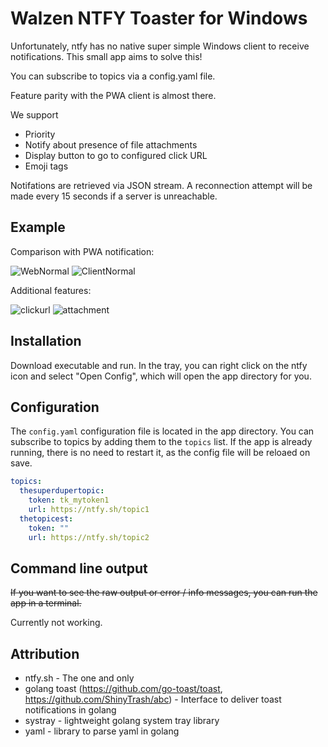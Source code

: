 # Walzen NTFY Toaster for Windows

Unfortunately, ntfy has no native super simple Windows client to receive notifications.
This small app aims to solve this!

You can subscribe to topics via a config.yaml file.

Feature parity with the PWA client is almost there.

We support
- Priority
- Notify about presence of file attachments
- Display button to go to configured click URL
- Emoji tags

Notifations are retrieved via JSON stream. A reconnection attempt will be made every 15 seconds if a server is unreachable.

## Example

Comparison with PWA notification:

![WebNormal](https://github.com/Walzen-Group/ntfy-toaster/assets/18438899/502e4e44-6fa6-4b5a-b933-dcfecca37153)
![ClientNormal](https://github.com/Walzen-Group/ntfy-toaster/assets/18438899/2ea0291e-0345-4f65-8065-0228e4c89bd9)

Additional features:

![clickurl](https://github.com/Walzen-Group/ntfy-toaster/assets/18438899/6dce23a1-5f77-438b-add6-9e4a4d77c80b)
![attachment](https://github.com/Walzen-Group/ntfy-toaster/assets/18438899/73e9a595-6a50-4b87-9045-2dd972d964a0)


## Installation

Download executable and run. In the tray, you can right click on the ntfy icon and select "Open Config", which will open the app directory for you.

## Configuration

The `config.yaml` configuration file is located in the app directory. You can subscribe to topics by adding them to the `topics` list.
If the app is already running, there is no need to restart it, as the config file will be reloaed on save.

```yaml
topics:
  thesuperdupertopic:
    token: tk_mytoken1
    url: https://ntfy.sh/topic1
  thetopicest:
    token: ""
    url: https://ntfy.sh/topic2
```

## Command line output

~~If you want to see the raw output or error / info messages, you can run the app in a terminal.~~

Currently not working.

## Attribution

- ntfy.sh - The one and only
- golang toast (https://github.com/go-toast/toast, https://github.com/ShinyTrash/abc) - Interface to deliver toast notifications in golang
- systray - lightweight golang system tray library
- yaml - library to parse yaml in golang
